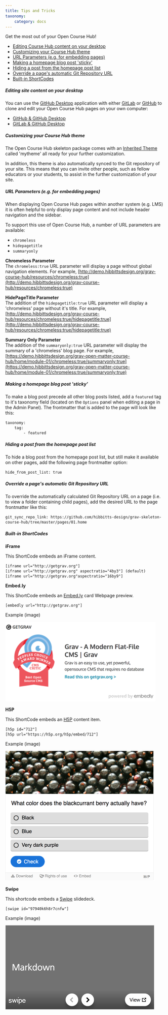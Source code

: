 ```yaml
---
title: Tips and Tricks
taxonomy:
    category: docs
---
```


Get the most out of your Open Course Hub!

* [Editing Course Hub content on your desktop](#editing-site-content-on-your-desktop)
* [Customizing your Course Hub theme](#customizing-your-course-hub-theme)
* [URL Parameters (e.g. for embedding pages)](#url-parameters-e-g-for-embedding-pages)
* [Making a homepage blog post 'sticky'](#making-a-homepage-blog-post-sticky)
* [Hiding a post from the homepage post list](#hiding-a-post-from-the-homepage-post-list)
* [Override a page's automatic Git Repository URL](#override-a-pages-automatic-git-repository-url)
* [Built-in ShortCodes](#built-in-shortcodes)

##### Editing site content on your desktop

You can use the [GitHub Desktop](https://desktop.github.com/) application with either [GitLab](https://about.gitlab.com/) or [GitHub](https://github.com/) to clone and edit your Open Course Hub pages on your own computer:

* [GitHub & GitHub Desktop](/github-githubdesktop)
* [GitLab & GitHub Desktop](/gitlab-githubdesktop)

##### Customizing your Course Hub theme

The Open Course Hub skeleton package comes with an [Inherited Theme](https://learn.getgrav.org/themes/customization#theme-inheritance) called 'mytheme' all ready for your further customization.

In addition, this theme is also automatically synced to the Git repository of your site. This means that you can invite other people, such as fellow educators or your students, to assist in the further customization of your site.

##### URL Parameters (e.g. for embedding pages)

When displaying Open Course Hub pages within another system (e.g. LMS) it is often helpful to only display page content and not include header navigation and the sidebar.

To support this use of Open Course Hub, a number of URL parameters are available:

* `chromeless`
* `hidepagetitle`
* `summaryonly`

**Chromeless Parameter**  
The `chromeless:true` URL parameter will display a page without global navigation elements. For example, [http://demo.hibbittsdesign.org/grav-course-hub/resources/chromeless:true](http://demo.hibbittsdesign.org/grav-course-hub/resources/chromeless:true)

**HidePageTitle Parameter**  
The addition of the `hidepagetitle:true` URL parameter will display a 'chromeless' page without it's title. For example, [http://demo.hibbittsdesign.org/grav-course-hub/resources/chromeless:true/hidepagetitle:true](http://demo.hibbittsdesign.org/grav-course-hub/resources/chromeless:true/hidepagetitle:true)

**Summary Only Parameter**  
The addition of the `summaryonly:true` URL parameter will display the summary of a 'chromeless' blog page. For example, [https://demo.hibbittsdesign.org/grav-open-matter-course-hub/home/module-01/chromeless:true/summaryonly:true](https://demo.hibbittsdesign.org/grav-open-matter-course-hub/home/module-01/chromeless:true/summaryonly:true)

##### Making a homepage blog post 'sticky'

To make a blog post precede all other blog posts listed, add a `featured` tag to it's taxonomy field (located on the `Options` panel when editing a page in the Admin Panel). The frontmatter that is added to the page will look like this:

```
taxonomy:
    tag:
        - featured
```

##### Hiding a post from the homepage post list

To hide a blog post from the homepage post list, but still make it available on other pages, add the following page frontmatter option:

```
hide_from_post_list: true
```

##### Override a page's automatic Git Repository URL

To override the automatically calculated Git Repository URL on a page (i.e. to view a folder containing child pages), add the desired URL to the page frontmatter like this:

```
git_sync_repo_link: https://github.com/hibbitts-design/grav-skeleton-course-hub/tree/master/pages/01.home
```

##### Built-in ShortCodes

**iFrame**

This ShortCode embeds an iFrame content.

```
[iframe url="http://getgrav.org"]
[iframe url="http://getgrav.org" aspectratio="4by3"] (default)
[iframe url="http://getgrav.org"aspectratio="16by9"]
```

**Embed.ly**

This ShortCode embeds an [Embed.ly](http://embed.ly/) card Webpage preview.

```
[embedly url="http://getgrav.org"]
```

Example (image)

![](embedly.png)

**H5P**

This ShortCode embeds an [H5P](https://h5p.org) content item.

```
[h5p id="712"]
[h5p url="https://h5p.org/h5p/embed/712"]
```

Example (image)

![](h5p.png)

**Swipe**

This shortcode embeds a [Swipe](https://www.swipe.to) slidedeck.

```
[swipe id="97940k6h8r7cnfw"]
```

Example (image)

![](swipe.png)
